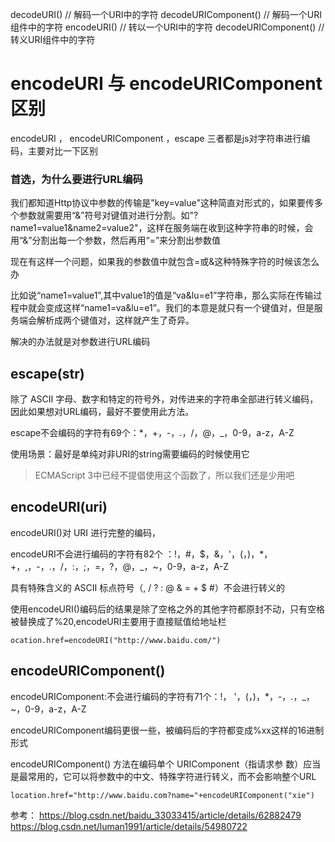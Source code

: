 

decodeURI() // 解码一个URI中的字符
decodeURIComponent() // 解码一个URI组件中的字符
encodeURI() // 转以一个URI中的字符
decodeURIComponent() // 转义URI组件中的字符






# encodeURI 与 encodeURIComponent 区别

encodeURI ， encodeURIComponent ，escape 三者都是js对字符串进行编码，主要对比一下区别

### 首选，为什么要进行URL编码

我们都知道Http协议中参数的传输是"key=value"这种简直对形式的，如果要传多个参数就需要用“&”符号对键值对进行分割。如"?name1=value1&name2=value2"，这样在服务端在收到这种字符串的时候，会用“&”分割出每一个参数，然后再用“=”来分割出参数值

现在有这样一个问题，如果我的参数值中就包含=或&这种特殊字符的时候该怎么办

比如说“name1=value1”,其中value1的值是“va&lu=e1”字符串，那么实际在传输过程中就会变成这样“name1=va&lu=e1”。我们的本意是就只有一个键值对，但是服务端会解析成两个键值对，这样就产生了奇异。

解决的办法就是对参数进行URL编码

## escape(str)

除了 ASCII 字母、数字和特定的符号外，对传进来的字符串全部进行转义编码，因此如果想对URL编码，最好不要使用此方法。

escape不会编码的字符有69个：*，+，-，.，/，@，_，0-9，a-z，A-Z

使用场景：最好是单纯对非URI的string需要编码的时候使用它

> ECMAScript 3中已经不提倡使用这个函数了，所以我们还是少用吧


## encodeURI(uri)

 encodeURI()对 URI 进行完整的编码，
 
 encodeURI不会进行编码的字符有82个 ：!，#，$，&，'，(，)，*，+，,，-，.，/，:，;，=，?，@，_，~，0-9，a-z，A-Z

 具有特殊含义的 ASCII 标点符号（, / ? : @ & = + $ #）不会进行转义的

 使用encodeURI()编码后的结果是除了空格之外的其他字符都原封不动，只有空格被替换成了%20,encodeURI主要用于直接赋值给地址栏

 ```
 ocation.href=encodeURI("http://www.baidu.com/")

 ```

##  encodeURIComponent()

encodeURIComponent:不会进行编码的字符有71个：!， '，(，)，*，-，.，_，~，0-9，a-z，A-Z

encodeURIComponent编码更很一些，被编码后的字符都变成%xx这样的16进制形式

encodeURIComponent() 方法在编码单个 URIComponent（指请求参 数）应当是最常用的，它可以将参数中的中文、特殊字符进行转义，而不会影响整个URL

```
location.href="http://www.baidu.com?name="+encodeURIComponent("xie")

```

参考：
https://blog.csdn.net/baidu_33033415/article/details/62882479
https://blog.csdn.net/luman1991/article/details/54980722